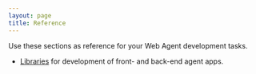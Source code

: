 ```yaml
---
layout: page
title: Reference
---
```

Use these sections as reference for your Web Agent development tasks.

- [Libraries](libraries) for development of front- and back-end agent apps.
